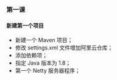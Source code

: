 ###  第一课

#### 新建第一个项目

- 新建一个 Maven 项目；
- 修改 settings.xml 文件增加阿里云仓库；
- 添加依赖项；
- 指定 Java 版本为 1.8；
- 第一个 Netty 服务器程序；
